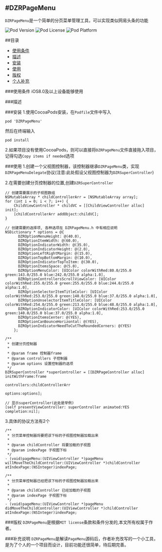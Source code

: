 #DZRPageMenu
--
`DZRPageMenu`是一个简单的分页菜单管理工具，可以实现类似网易头条的功能

![Pod Version](https://img.shields.io/badge/pod-v1.0.1-brightgreen.svg?style=flat) ![Pod License](https://img.shields.io/badge/license-MIT-lightgrey.svg?style=flat) ![Pod Platform](https://img.shields.io/badge/platform-iOS-yellow.svg?style=flat)

##目录
* [使用条件](#使用条件)
* [描述](#描述)
* [安装](#安装)
* [使用](#使用)
* [版权](#版权)
* [个人补充](#个人补充)

###使用条件
iOS8.0及以上设备能够使用

###描述

###安装
1.使用CocoaPods安装，在`Podfile`文件中写入

    pod 'DZRPageMenu'
然后在终端输入
	
	pod install
2.如果项目没有使用CocoaPods，则可以直接将`DZRPageMenu`文件直接拖入项目，记得勾选`Copy items if needed`选项
	
###使用
1.创建一个父视图控制器，该控制器继承`DZRPageMenu`类，实现`DZRPageMenuDelegate`协议(注意:此处假设父视图控制器为`DZRSuperController`)

2.在需要创建分页控制器的位置,创建`DZRSuperController`

```
// 创建需要展示的子视图数组
NSMutableArray * childControllerArr = [NSMutableArray array];
for (int i = 0; i < 7; i++) {
    ChildViewController * childVC = [[ChildViewController alloc] init];
    [childControllerArr addObject:childVC];
}

// 创建需要的选择项, 各种选项在 DZRPageMenu.h 中有相应说明
NSDictionary * options = @{
      DZROptionMenuHeight: @(40.0),
      DZROptionItemWidth: @(60.0),
      DZROptionIndicatorWidth: @(35.0),
      DZROptionIndicatorHeight: @(2.0),
      DZROptionLeftRightMargin: @(15.0),
      DZROptionTopBottomMargin: @(10.0),
      DZROptionIndicatorTopToItem: @(30.0),
      DZROptionItemsSpace: @(5.0),
      DZROptionMenuColor: [UIColor colorWithRed:80.0/255.0 green:143.0/255.0 blue:242.0/255.0 alpha:1.0],
      DZROptionControllersScrollViewColor: [UIColor colorWithRed:255.0/255.0 green:255.0/255.0 blue:244.0/255.0 alpha:1.0],
      DZROptionSelectorItemTitleColor: [UIColor colorWithRed:253.0/255.0 green:140.0/255.0 blue:37.0/255.0 alpha:1.0],
      DZROptionUnselectorItemTitleColor: [UIColor colorWithRed:254.0/255.0 green:213.0/255.0 blue:48.0/255.0 alpha:1.0],
      DZROptionIndicatorColor: [UIColor colorWithRed:253.0/255.0 green:140.0/255.0 blue:37.0/255.0 alpha:1.0],
      DZROptionItemsCenter: @(YES),
      DZROptionCanBounceHorizontal: @(YES),
      DZROptionIndicatorNeedToCutTheRoundedCorners: @(YES)
    };

/**
 * 创建分页控制器
 *
 * @param frame 控制器frame
 * @param controllers 子控制器
 * @param options 设置控制器的选项
 */
DZRSuperController *superController = [[DZRPageController alloc] initWithFrame:frame
                                                                   controllers:childControllerArr
                                                                       options:options];

// 显示superController(此处是举例)
[self presentViewController: superController animated:YES completion:nil];
```

3.具体的协议方法有2个

```
/**
 * 分页菜单控制器将要把该下标的子视图控制器加载出来
 *
 * @param childController 将要加载的子视图
 * @param indexPage 子视图下标
 */
- (void)pageMenu:(UIViewController *)pageMenu willMoveTheChildController:(UIViewController *)childController atIndexPage:(NSInteger)indexPage;
```

```
/**
 * 分页菜单控制器已经把该下标的子视图控制器加载出来
 *
 * @param childController 已经加载的子视图
 * @param indexPage 子视图下标
 */
- (void)pageMenu:(UIViewController *)pageMenu didMoveTheChildController:(UIViewController *)childController atIndexPage:(NSInteger)indexPage;
```

###版权
`DZRPageMenu`是根据`MIT license`条款和条件分发的,本文所有权属于作者。

###补充说明
`DZRPageMenu`是解读`PageMenu`源码后，作者补充改写的一个小工具，是为了个人的一个项目而设计，目前功能还很简单，待后期完善。
